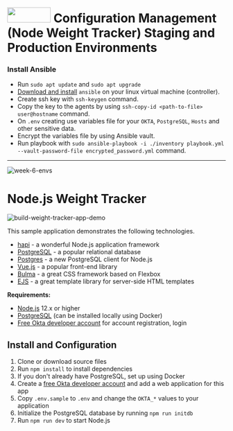 #  <img src="https://img.shields.io/static/v1?label=&message=Ansible&color=black" width="100" height="35"/>  Configuration Management (Node Weight Tracker) Staging and Production Environments

### Install Ansible
* Run `sudo apt update` and `sudo apt upgrade`
* [Download and install](https://linuxhint.com/begineers_guide_tutorial_ansible/) `ansible` on your linux virtual machine (controller).
* Create ssh key with `ssh-keygen` command.
* Copy the key to the agents by using `ssh-copy-id <path-to-file> user@hostname` command.
* On `.env` creating use variables file for your  `OKTA`, `PostgreSQL`, `Hosts` and other sensitive data.
* Encrypt the variables file by using Ansible vault.
* Run playbook with `sudo ansible-playbook -i ./inventory playbook.yml --vault-password-file encrypted_password.yml` command.

---

![week-6-envs](https://user-images.githubusercontent.com/83014719/138560843-a874c1e8-f789-44f9-8140-42bc55e22d6d.png)
# Node.js Weight Tracker

![build-weight-tracker-app-demo](https://user-images.githubusercontent.com/83014719/137505630-ccf4c3f4-6e06-4778-b414-830d6bb23f99.gif)

This sample application demonstrates the following technologies.

* [hapi](https://hapi.dev) - a wonderful Node.js application framework
* [PostgreSQL](https://www.postgresql.org/) - a popular relational database
* [Postgres](https://github.com/porsager/postgres) - a new PostgreSQL client for Node.js
* [Vue.js](https://vuejs.org/) - a popular front-end library
* [Bulma](https://bulma.io/) - a great CSS framework based on Flexbox
* [EJS](https://ejs.co/) - a great template library for server-side HTML templates

**Requirements:**

* [Node.js](https://nodejs.org/) 12.x or higher
* [PostgreSQL](https://www.postgresql.org/) (can be installed locally using Docker)
* [Free Okta developer account](https://developer.okta.com/) for account registration, login

## Install and Configuration

1. Clone or download source files
1. Run `npm install` to install dependencies
1. If you don't already have PostgreSQL, set up using Docker
1. Create a [free Okta developer account](https://developer.okta.com/) and add a web application for this app
1. Copy `.env.sample` to `.env` and change the `OKTA_*` values to your application
1. Initialize the PostgreSQL database by running `npm run initdb`
1. Run `npm run dev` to start Node.js

